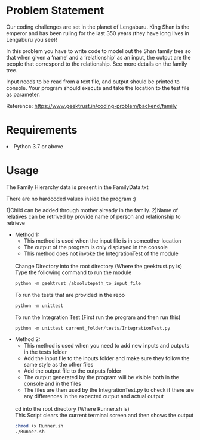 # Problem Statement

Our coding challenges are set in the planet of Lengaburu. King Shan is the emperor and has been ruling for the last 350 years (they have long lives in Lengaburu you see)!

In this problem you have to write code to model out the Shan family tree so that when given a ‘name’ and a ‘relationship’ as an input, the output are the people that correspond to the relationship. See more details on the family tree.

Input needs to be read from a text file, and output should be printed to console. Your program should execute and take the location to the test file as parameter.

Reference: https://www.geektrust.in/coding-problem/backend/family

# Requirements

<li>Python 3.7 or above</li>

# Usage

The Family Hierarchy data is present in the FamilyData.txt

There are no hardcoded values inside the program :)

1)Child can be added through mother already in the family.
2)Name of relatives can be retrived by provide name of person and relationship to retrieve

<ul>
<li>
Method 1:
<ul>
<li>This method is used when the input file is in someother location</li>
<li>The output of the program is only displayed in the console</li>
<li>This method does not invoke the IntegrationTest of the module</li>
</ul>
<br>
Change Directory into the root directory (Where the geektrust.py is)<br>
Type the following command to run the module

```python
python -m geektrust /absolutepath_to_input_file
```

To run the tests that are provided in the repo
```python
python -m unittest
```
To run the Integration Test (First run the program and then run this)
```python
python -m unittest current_folder/tests/IntegrationTest.py
```
</li>
<li>
Method 2:
<ul>
<li>This method is used when you need to add new inputs and outputs in the tests folder</li>
<li>Add the input file to the inputs folder and make sure they follow the same style as the other files</li>
<li>Add the output file to the outputs folder</li>
<li>The output generated by the program will be visible both in the console and in the files</li>
<li>The files are then used by the IntegrationTest.py to check if there are any differences
in the expected output and actual output</li>
</ul>
<br>
cd into the root directory (Where Runner.sh is)<br>
This Script clears the current terminal screen and then shows the output

```bash
chmod +x Runner.sh 
./Runner.sh
```
</li>
</ul>
